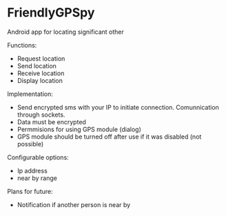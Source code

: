 # FriendlyGPSpy
Android app for locating significant other

Functions:
- Request location
- Send location
- Receive location
- Display location

Implementation:
- Send encrypted sms with your IP to initiate connection. Comunnication through sockets.
- Data must be encrypted
- Permmisions for using GPS module (dialog)
- GPS module should be turned off after use if it was disabled (not possible)

Configurable options:
- Ip address
- near by range 

Plans for future:
- Notification if another person is near by
